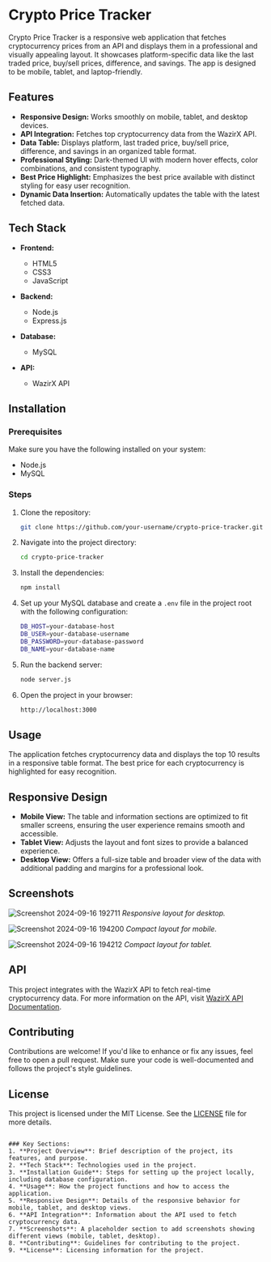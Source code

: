 # Crypto Price Tracker

Crypto Price Tracker is a responsive web application that fetches cryptocurrency prices from an API and displays them in a professional and visually appealing layout. It showcases platform-specific data like the last traded price, buy/sell prices, difference, and savings. The app is designed to be mobile, tablet, and laptop-friendly.

## Features

- **Responsive Design:** Works smoothly on mobile, tablet, and desktop devices.
- **API Integration:** Fetches top cryptocurrency data from the WazirX API.
- **Data Table:** Displays platform, last traded price, buy/sell price, difference, and savings in an organized table format.
- **Professional Styling:** Dark-themed UI with modern hover effects, color combinations, and consistent typography.
- **Best Price Highlight:** Emphasizes the best price available with distinct styling for easy user recognition.
- **Dynamic Data Insertion:** Automatically updates the table with the latest fetched data.

## Tech Stack

- **Frontend:**
  - HTML5
  - CSS3
  - JavaScript

- **Backend:**
  - Node.js
  - Express.js

- **Database:**
  - MySQL

- **API:**
  - WazirX API

## Installation

### Prerequisites

Make sure you have the following installed on your system:

- Node.js
- MySQL

### Steps

1. Clone the repository:
   ```bash
   git clone https://github.com/your-username/crypto-price-tracker.git
   ```

2. Navigate into the project directory:
   ```bash
   cd crypto-price-tracker
   ```

3. Install the dependencies:
   ```bash
   npm install
   ```

4. Set up your MySQL database and create a `.env` file in the project root with the following configuration:
   ```bash
   DB_HOST=your-database-host
   DB_USER=your-database-username
   DB_PASSWORD=your-database-password
   DB_NAME=your-database-name
   ```

5. Run the backend server:
   ```bash
   node server.js
   ```

6. Open the project in your browser:
   ```bash
   http://localhost:3000
   ```

## Usage

The application fetches cryptocurrency data and displays the top 10 results in a responsive table format. The best price for each cryptocurrency is highlighted for easy recognition.

## Responsive Design

- **Mobile View:** The table and information sections are optimized to fit smaller screens, ensuring the user experience remains smooth and accessible.
- **Tablet View:** Adjusts the layout and font sizes to provide a balanced experience.
- **Desktop View:** Offers a full-size table and broader view of the data with additional padding and margins for a professional look.

## Screenshots

![Screenshot 2024-09-16 192711](https://github.com/user-attachments/assets/d2d5f1c1-80fb-411d-8f3f-87819c5f5b5f)
*Responsive layout for desktop.*

![Screenshot 2024-09-16 194200](https://github.com/user-attachments/assets/290f89d7-6402-4abe-9525-c37bb9cce3fa)
*Compact layout for mobile.*

![Screenshot 2024-09-16 194212](https://github.com/user-attachments/assets/c7635ac1-d366-4b8f-a1ff-7948fd6c23aa)
*Compact layout for tablet.*

## API

This project integrates with the WazirX API to fetch real-time cryptocurrency data. For more information on the API, visit [WazirX API Documentation](https://docs.wazirx.com/).

## Contributing

Contributions are welcome! If you'd like to enhance or fix any issues, feel free to open a pull request. Make sure your code is well-documented and follows the project's style guidelines.

## License

This project is licensed under the MIT License. See the [LICENSE](LICENSE) file for more details.
```

### Key Sections:
1. **Project Overview**: Brief description of the project, its features, and purpose.
2. **Tech Stack**: Technologies used in the project.
3. **Installation Guide**: Steps for setting up the project locally, including database configuration.
4. **Usage**: How the project functions and how to access the application.
5. **Responsive Design**: Details of the responsive behavior for mobile, tablet, and desktop views.
6. **API Integration**: Information about the API used to fetch cryptocurrency data.
7. **Screenshots**: A placeholder section to add screenshots showing different views (mobile, tablet, desktop).
8. **Contributing**: Guidelines for contributing to the project.
9. **License**: Licensing information for the project.

